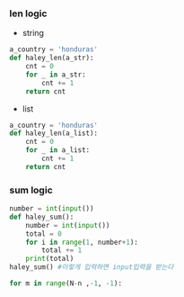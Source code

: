 ### len logic

- string

```python
a_country = 'honduras'
def haley_len(a_str):
    cnt = 0
    for _ in a_str:
        cnt += 1
    return cnt
```

- list

```python
a_country = 'honduras'
def haley_len(a_list):
    cnt = 0
    for _ in a_list:
        cnt += 1
    return cnt
```

### sum logic

```python
number = int(input())
def haley_sum():
    number = int(input())
	total = 0
	for i in range(1, number+1):
   		total += 1
	print(total)
haley_sum() #이렇게 입력하면 input입력을 받는다
```

```python
for m in range(N-n ,-1, -1):
    
```

